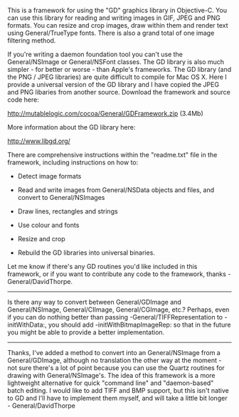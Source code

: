 This is a framework for using the "GD" graphics library in Objective-C.
You can use this library for reading and writing images in GIF, JPEG and PNG
formats. You can resize and crop images, draw within them and render
text using General/TrueType fonts. There is also a grand total of one image filtering 
method.

If you're writing a daemon foundation tool you can't use the General/NSImage or General/NSFont
classes. The GD library is also much simpler - for better or worse - than 
Apple's frameworks. The GD library (and the PNG / JPEG libraries) are quite 
difficult to compile for Mac OS X. Here I provide a universal version of the
GD library and I have copied the JPEG and PNG libaries from another source.
Download the framework and source code here: 

http://mutablelogic.com/cocoa/General/GDFramework.zip (3.4Mb)

More information about the GD library here:

http://www.libgd.org/

There are comprehensive instructions within the "readme.txt" file in the framework,
including instructions on how to:

 

* Detect image formats

* Read and write images from General/NSData objects and files, and convert to General/NSImages

*  Draw lines, rectangles and strings

* Use colour and fonts

* Resize and crop

* Rebuild the GD libraries into universal binaries.

 

Let me know if there's any GD routines you'd like included in this framework, or if you
want to contribute any code to the framework, thanks - General/DavidThorpe.
  
----

Is there any way to convert between General/GDImage and General/NSImage, General/CIImage, General/CGImage, etc.? Perhaps, even if you can do nothing better than passing -General/TIFFRepresentation to -initWithData:, you should add -initWithBitmapImageRep: so that in the future you might be able to provide a better implementation.

----

Thanks, I've added a method to convert into an General/NSImage from a General/GDImage, although no translation the other way at the moment - not sure there's a lot of point because you can use the Quartz routines for drawing with General/NSImage's. The idea of this framework is a more lightweight alternative for quick "command line" and "daemon-based" batch editing. I would like to add TIFF and BMP support, but this isn't native to GD and I'll have to implement them myself, and will take a little bit longer - General/DavidThorpe